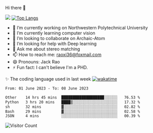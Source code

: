 Hi there 👋

![](https://github-readme-stats.vercel.app/api?username=ZhiboRao)
[![Top Langs](https://github-readme-stats.vercel.app/api/top-langs/?username=ZhiboRao&layout=compact)](https://github.com/anuraghazra/github-readme-stats)

- 🔭 I’m currently working on Northwestern Polytechnical University
- 🌱 I’m currently learning computer vision
- 👯 I’m looking to collaborate on Archaic-Atom
- 🤔 I’m looking for help with Deep learning
- 💬 Ask me about stereo matching
- 📫 How to reach me: raoxi36@foxmail.com
- 😄 Pronouns: Jack Rao
- ⚡ Fun fact: I can't believe I'm a PHD.

✨ The coding language used in last week [![wakatime](https://wakatime.com/badge/user/51ec5ec7-4742-4243-9eea-732ade32c0b7.svg)](https://wakatime.com/@51ec5ec7-4742-4243-9eea-732ade32c0b7)
<!--START_SECTION:waka-->

```txt
From: 01 June 2023 - To: 08 June 2023

Other    14 hrs 45 mins  ███████████████████░░░░░░   76.53 %
Python   3 hrs 20 mins   ████▒░░░░░░░░░░░░░░░░░░░░   17.32 %
sh       32 mins         ▓░░░░░░░░░░░░░░░░░░░░░░░░   02.82 %
Bash     29 mins         ▓░░░░░░░░░░░░░░░░░░░░░░░░   02.58 %
JSON     4 mins          ░░░░░░░░░░░░░░░░░░░░░░░░░   00.39 %
```

<!--END_SECTION:waka-->

![Visitor Count](https://profile-counter.glitch.me/Raohaocheng/count.svg)
